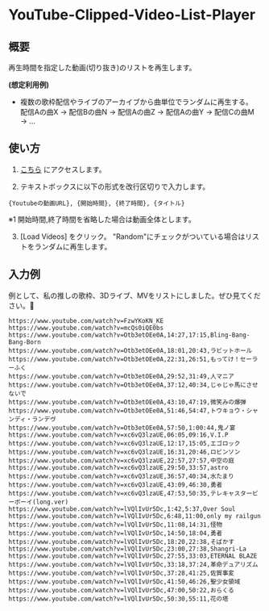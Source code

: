 # YouTube-Clipped-Video-List-Player

## 概要
再生時間を指定した動画(切り抜き)のリストを再生します。  

**(想定利用例)**
* 複数の歌枠配信やライブのアーカイブから曲単位でランダムに再生する。  
    配信Aの曲X → 配信Bの曲N → 配信Aの曲Z → 配信Aの曲Y → 配信Cの曲M → ...

## 使い方

1. [こちら](https://actq.github.io/YouTube-Clipped-Video-List-Player/) にアクセスします。

2. テキストボックスに以下の形式を改行区切りで入力します。
  ```
  {Youtubeの動画URL}, {開始時間}, {終了時間}, {タイトル}
  ```
  ※1 開始時間,終了時間を省略した場合は動画全体とします。
  
3.  [Load Videos] をクリック。
   "Random"にチェックがついている場合はリストをランダムに再生します。

## 入力例

例として、私の推しの歌枠、3Dライブ、MVをリストにしました。ぜひ見てください。💫

```
https://www.youtube.com/watch?v=FzwYKoKN_KE
https://www.youtube.com/watch?v=mcQs0iQE0bs
https://www.youtube.com/watch?v=Otb3etOEe0A,14:27,17:15,Bling-Bang-Bang-Born
https://www.youtube.com/watch?v=Otb3etOEe0A,18:01,20:43,ラビットホール
https://www.youtube.com/watch?v=Otb3etOEe0A,22:31,26:51,もってけ！セーラーふく
https://www.youtube.com/watch?v=Otb3etOEe0A,29:52,31:49,人マニア
https://www.youtube.com/watch?v=Otb3etOEe0A,37:12,40:34,じゃじゃ馬にさせないで
https://www.youtube.com/watch?v=Otb3etOEe0A,43:10,47:19,微笑みの爆弾
https://www.youtube.com/watch?v=Otb3etOEe0A,51:46,54:47,トウキョウ・シャンディ・ランデヴ
https://www.youtube.com/watch?v=Otb3etOEe0A,57:50,1:00:44,鬼ノ宴
https://www.youtube.com/watch?v=xc6vQ3lzaUE,06:05,09:16,V.I.P
https://www.youtube.com/watch?v=xc6vQ3lzaUE,12:17,15:05,エゴロック
https://www.youtube.com/watch?v=xc6vQ3lzaUE,16:31,20:46,ロビンソン
https://www.youtube.com/watch?v=xc6vQ3lzaUE,22:57,27:57,中空の庭
https://www.youtube.com/watch?v=xc6vQ3lzaUE,29:50,33:57,astro
https://www.youtube.com/watch?v=xc6vQ3lzaUE,36:57,40:34,水たまり
https://www.youtube.com/watch?v=xc6vQ3lzaUE,43:09,46:30,勇者
https://www.youtube.com/watch?v=xc6vQ3lzaUE,47:53,50:35,テレキャスタービーボーイ(long.ver)
https://www.youtube.com/watch?v=lVQlIvUr5Dc,1:42,5:37,Over Soul
https://www.youtube.com/watch?v=lVQlIvUr5Dc,6:48,11:00,only my railgun
https://www.youtube.com/watch?v=lVQlIvUr5Dc,11:08,14:31,怪物
https://www.youtube.com/watch?v=lVQlIvUr5Dc,14:50,18:04,勇者
https://www.youtube.com/watch?v=lVQlIvUr5Dc,18:20,22:38,そばかす
https://www.youtube.com/watch?v=lVQlIvUr5Dc,23:00,27:38,Shangri-La
https://www.youtube.com/watch?v=lVQlIvUr5Dc,27:55,33:03,ETERNAL BLAZE
https://www.youtube.com/watch?v=lVQlIvUr5Dc,33:18,37:24,革命デュアリズム
https://www.youtube.com/watch?v=lVQlIvUr5Dc,37:28,41:25,佐賀事変
https://www.youtube.com/watch?v=lVQlIvUr5Dc,41:50,46:26,聖少女領域
https://www.youtube.com/watch?v=lVQlIvUr5Dc,47:00,50:22,おらくる
https://www.youtube.com/watch?v=lVQlIvUr5Dc,50:30,55:11,花の塔
```

